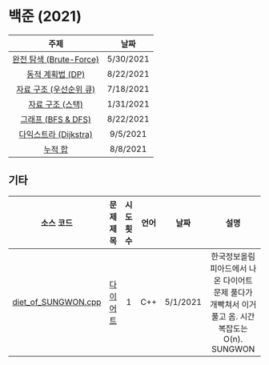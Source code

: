 # 백준 (2021)
|주제|날짜|
|:---:|:---:|
|[완전 탐색 (Brute-Force)](./Brute-Force/README.md)|5/30/2021|
|[동적 계획법 (DP)](./DP/README.md)|8/22/2021|
|[자료 구조 (우선순위 큐)](./Data-Structure/Priority-Queue/README.md)|7/18/2021|
|[자료 구조 (스택)](./Data-Structure/Stack/README.md)|1/31/2021|
|[그래프 (BFS & DFS)](./Graph/README.md)|8/22/2021|
|[다익스트라 (Dijkstra)](./Graph/Dijkstra/README.md)|9/5/2021|
|[누적 합](./Prefix-Sum/README.md)|8/8/2021|

## 기타
|소스 코드|문제 제목|시도 횟수|언어|날짜|설명|
|:---:|:---:|:---:|:---:|:---:|:---:|
|[diet_of_SUNGWON.cpp](./diet_of_SUNGWON.cpp)|[다이어트](http://boj.kr/1484)|1|C++|5/1/2021|한국정보올림피아드에서 나온 다이어트 문제 풀다가 개빡쳐서 이거 풀고 옴. 시간 복잡도는 O(n). SUNGWON|
